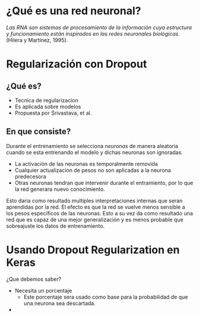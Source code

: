 
# ¿Qué es una red neuronal?

*Las RNA son sistemas de procesamiento de la información cuya estructura y funcionamiento están inspirados en las redes neuronales biológicas.* (Hilera y Martínez, 1995).

# Regularización con Dropout

## ¿Qué es?
- Tecnica de regularizacion
- Es aplicada sobre modelos
- Propuesta por Srivastava, et al.

## En que consiste?

Durante el entrenamiento se selecciona *neuronas* de manera aleatoria cuando se esta entrenando el modelo y dichas neuronas son ignoradas.

- La activación de las neuronas es temporalmente removida
- Cualquier actualizacion de pesos no son aplicadas a la neurona predecesora
- Otras neuronas tendran que intervenir durante el entramiento, por lo que la red generara nuevo conocimiento.

Esto daria como resultado multiples interpretaciones internas que seran aprendidas por la red. El efecto es que la red se vuelve menos sensible a los pesos específicos de las neuronas. Esto a su vez da como resultado una red que es capaz de una mejor generalización y es menos probable que sobreajuste los datos de entrenamiento.

# Usando Dropout Regularization en Keras

¿Que debemos saber?

- Necesita un porcentaje
  - Este porcentaje sera usado como base para la probabilidad de que una neurona sea descartada.
- 
